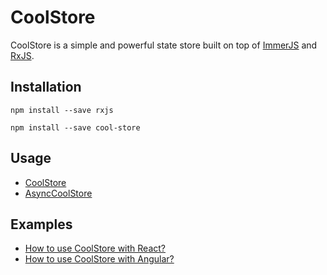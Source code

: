 # CoolStore

CoolStore is a simple and powerful state store built on top of [ImmerJS](https://www.npmjs.com/package/immer) and [RxJS](https://www.npmjs.com/package/rxjs).

## Installation

```
npm install --save rxjs
```

```
npm install --save cool-store
```

## Usage

- [CoolStore](https://github.com/Maxvien/cool-store/blob/master/test/cool-store.test.ts)
- [AsyncCoolStore](https://github.com/Maxvien/cool-store/blob/master/test/async-cool-store.test.ts)

## Examples

- [How to use CoolStore with React?](https://github.com/Maxvien/cool-store/tree/master/examples/cool-store-react)
- [How to use CoolStore with Angular?](https://github.com/Maxvien/cool-store/tree/master/examples/cool-store-angular)
